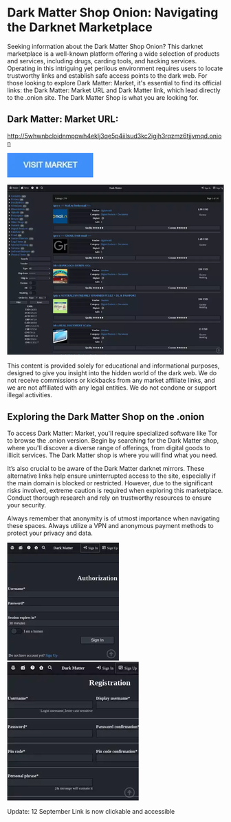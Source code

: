 # Dark Matter Shop Onion: Navigating the Darknet Marketplace

Seeking information about the Dark Matter Shop Onion? This darknet marketplace is a well-known platform offering a wide selection of products and services, including drugs, carding tools, and hacking services. Operating in this intriguing yet perilous environment requires users to locate trustworthy links and establish safe access points to the dark web. For those looking to explore Dark Matter: Market, it's essential to find its official links: the Dark Matter: Market URL and Dark Matter link, which lead directly to the .onion site. The Dark Matter Shop is what you are looking for.

## Dark Matter: Market URL:

http://5whwnbcloidnmppwh4eklj3qe5p4iilsud3kc2igjh3rqzmz6tjjvmqd.onion

[<img src="/misc/piece.webp" width="200">](http://5whwnbcloidnmppwh4eklj3qe5p4iilsud3kc2igjh3rqzmz6tjjvmqd.onion)

<a href="http://5whwnbcloidnmppwh4eklj3qe5p4iilsud3kc2igjh3rqzmz6tjjvmqd.onion"><img src="/misc/light.webp" alt="image" style="max-width: 100%;"><a>

This content is provided solely for educational and informational purposes, designed to give you insight into the hidden world of the dark web. We do not receive commissions or kickbacks from any market affiliate links, and we are not affiliated with any legal entities. We do not condone or support illegal activities.

## Exploring the Dark Matter Shop on the .onion

To access Dark Matter: Market, you'll require specialized software like Tor to browse the .onion version. Begin by searching for the Dark Matter shop, where you'll discover a diverse range of offerings, from digital goods to illicit services. The Dark Matter shop is where you will find what you need.

It’s also crucial to be aware of the Dark Matter darknet mirrors. These alternative links help ensure uninterrupted access to the site, especially if the main domain is blocked or restricted. However, due to the significant risks involved, extreme caution is required when exploring this marketplace. Conduct thorough research and rely on trustworthy resources to ensure your security.

Always remember that anonymity is of utmost importance when navigating these spaces. Always utilize a VPN and anonymous payment methods to protect your privacy and data.

<a href="http://5whwnbcloidnmppwh4eklj3qe5p4iilsud3kc2igjh3rqzmz6tjjvmqd.onion"><img src="/misc/input.webp" alt="image" style="max-width: 100%;"><a>  <a href="http://5whwnbcloidnmppwh4eklj3qe5p4iilsud3kc2igjh3rqzmz6tjjvmqd.onion"><img src="/misc/close.webp" alt="image" style="max-width: 100%;"><a>























Update:  12 September Link is now clickable and accessible